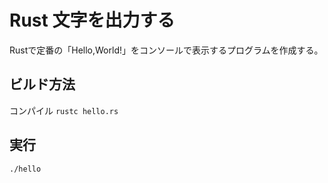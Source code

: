 # Rust 文字を出力する

Rustで定番の「Hello,World!」をコンソールで表示するプログラムを作成する。

## ビルド方法

コンパイル
`rustc hello.rs`

## 実行

`./hello`